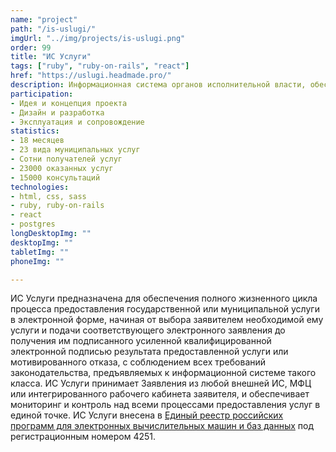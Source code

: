 ```yaml
---
name: "project"
path: "/is-uslugi/"
imgUrl: "../img/projects/is-uslugi.png"
order: 99
title: "ИС Услуги"
tags: ["ruby", "ruby-on-rails", "react"]
href: "https://uslugi.headmade.pro/"
description: Информационная система органов исполнительной власти, обеспечивающая автоматизацию административных процедур по предоставлению государственных и муниципальных услуг, зарегистрированная в Едином реестре российских программ для электронных вычислительных машин и баз данных, на примере Портала муниципальных услуг г.Казань
participation:
- Идея и концепция проекта
- Дизайн и разработка
- Эксплуатация и сопровождение
statistics:
- 18 месяцев
- 23 вида муниципальных услуг
- Сотни получателей услуг
- 23000 оказанных услуг
- 15000 консультаций
technologies:
- html, css, sass
- ruby, ruby-on-rails
- react
- postgres
longDesktopImg: ""
desktopImg: ""
tabletImg: ""
phoneImg: ""

---
```


ИС Услуги предназначена для обеспечения полного жизненного цикла процесса предоставления государственной или муниципальной услуги в электронной форме, начиная от выбора заявителем необходимой ему услуги и подачи соответствующего электронного заявления до получения им подписанного усиленной квалифицированной электронной подписью результата предоставленной услуги или мотивированного отказа, с соблюдением всех требований законодательства, предъявляемых к информационной системе такого класса. ИС Услуги принимает Заявления из любой внешней ИС, МФЦ или интегрированного рабочего кабинета заявителя, и обеспечивает мониторинг и контроль над всеми процессами предоставления услуг в единой точке. ИС Услуги внесена в <a href="https://reestr.minsvyaz.ru/reestr/125814/">Единый реестр российских программ для электронных вычислительных машин и баз данных</a> под регистрационным номером 4251.

